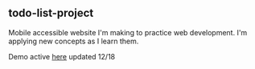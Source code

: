 ## todo-list-project

Mobile accessible website I'm making to practice web development. I'm applying new concepts as I learn them.

Demo active <a href="https://holley-todo-project.neocities.org/" target="_blank">here</a> updated 12/18
